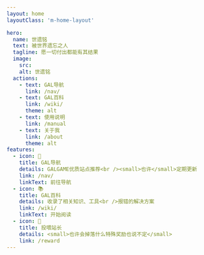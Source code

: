 ```yaml
---
layout: home
layoutClass: 'm-home-layout'

hero:
  name: 世遗铭
  text: 被世界遗忘之人
  tagline: 愿一切付出都能有其结果
  image:
    src: 
    alt: 世遗铭
  actions:
    - text: GAL导航
      link: /nav/
    - text: GAL百科
      link: /wiki/
      theme: alt
    - text: 使用说明
      link: /manual
    - text: 关于我
      link: /about
      theme: alt
features:
  - icon: 🎯
    title: GAL导航
    details: GALGAME优质站点推荐<br /><small>也许</small>定期更新
    link: /nav/
    linkText: 前往导航
  - icon: 📚
    title: GAL百科
    details: 收录了相关知识、工具<br />报错的解决方案
    link: /wiki/
    linkText: 开始阅读
  - icon: 🥰
    title: 投喂站长
    details: <small>也许会掉落什么特殊奖励也说不定</small>
    link: /reward
---
```


<style>
/*爱的魔力转圈圈*/
.m-home-layout .image-src:hover {
  transform: translate(-50%, -50%) rotate(666turn);
  transition: transform 59s 1s cubic-bezier(0.3, 0, 0.8, 1);
}

.m-home-layout .details small {
  opacity: 0.8;
}

.m-home-layout .bottom-small {
  display: block;
  margin-top: 2em;
  text-align: right;
}
</style>

<script client>
  var pic = [];
  pic[0] = "https://p.inari.site/usr/1177/6714dc7c0337b.png";
  pic[1] = "https://p.inari.site/usr/1177/6714dc7c03b52.png";
  pic[2] = "https://p.inari.site/usr/1177/6714dc7c03dfe.png";
  pic[3] = "https://p.inari.site/usr/1177/6714dc7c06f6f.png";
  var randomBgIndex = Math.round( Math.random() * 3 );
  document.getElementsByClassName('VPImage image-src')[0].src=pic[randomBgIndex];
</script>